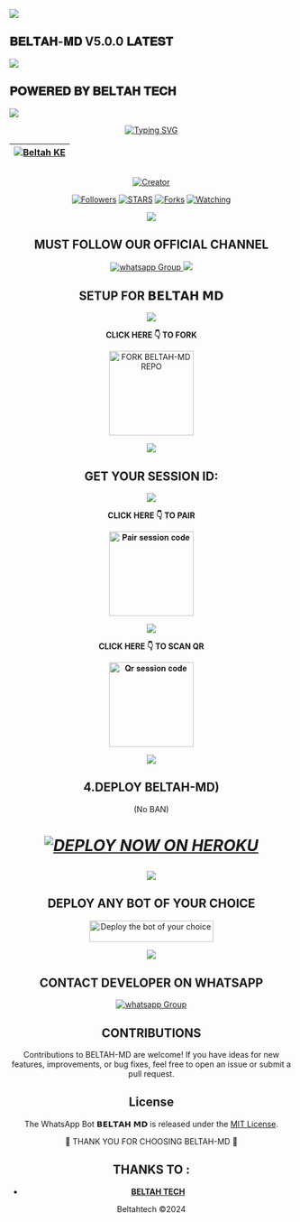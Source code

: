 <a><img src='https://i.imgur.com/LyHic3i.gif'/></a>
## 𝐁𝐄𝐋𝐓𝐀𝐇-𝐌𝐃 V5.0.0 𝐋𝐀𝐓𝐄𝐒𝐓
<a><img src='https://i.imgur.com/LyHic3i.gif'/></a>
## 𝐏𝐎𝐖𝐄𝐑𝐄𝐃 𝐁𝐘 𝐁𝐄𝐋𝐓𝐀𝐇 𝐓𝐄𝐂𝐇
<a><img src='https://i.imgur.com/LyHic3i.gif'/></a>

<div align="center">
<a href="https://git.io/typing-svg"><img src="https://readme-typing-svg.demolab.com?font=Black+Ops+One&size=50&pause=1000&color=1BAFBAFF&center=true&width=910&height=100&lines=𝗕𝗘𝗟𝗧𝗔𝗛+𝗠𝗗;A+WHATSAPP+BOT;CREATED+BY+BELTAH+TECH" alt="Typing SVG" /></a>
  </p>
<div align="center">

| [![Beltah KE](https://telegra.ph/file/dcce2ddee6cc7597c859a.jpg?lenght=50width=50)](https://github.com/Beltahtech)|
|----|

<p align="center">
  <a href="#"><img src="http://readme-typing-svg.herokuapp.com?color=d1fa02&center=true&vCenter=true&multiline=false&lines=BELTAH-MD+Is+Safe+on+Heroku" alt="">
</p>
<p align="center">
<a href="#"><img title="Creator" src="https://img.shields.io/badge/Creator-BELTAH TECH-red.svg?style=for-the-badge&logo=github"></a>
<p/>
<p align="center">
<a href="https://github.com/Beltah-MD? tab=followers"><img title="Followers" src="https://img.shields.io/github/followers/Beltahtech?label=Followers&style=social"></a>
<a href="https://github.com/Beltahtech/Beltah-MD/stargazers/"><img title="STARS" src="https://img.shields.io/github/stars/Beltahtech/Beltah-MD?&style=social"></a>
<a href="https://github.com/Beltahtech/Beltah-MD/network/members"><img title="Forks" src="https://img.shields.io/github/forks/Beltahtech/Beltah-MD?style=social"></a>
<a href="https://github.com/Beltatech/Beltah-MD/watchers"><img title="Watching" src="https://img.shields.io/github/watchers/Beltahtech/Beltah-MD?label=Watching&style=social"></a>

  <a><img src='https://i.imgur.com/LyHic3i.gif'/></a>
  
  ## MUST FOLLOW OUR OFFICIAL CHANNEL
<a href="https://whatsapp.com/channel/0029VaRHDBKKmCPKp9B2uH2F" target="_blank">
    <img alt="whatsapp Group" src="https://img.shields.io/badge/ Whatsapp Support Channel -25D366?style=for-the-badge&logo=whatsapp&logoColor=white" />
  </a>
<a><img src='https://i.imgur.com/LyHic3i.gif'/></a>

## SETUP FOR 𝗕𝗘𝗟𝗧𝗔𝗛 𝗠𝗗

  <a><img src='https://i.imgur.com/LyHic3i.gif'/></a>
  
**CLICK HERE 👇 TO FORK**

<a href="https://github.com/Beltahtech/Beltah-MD/fork"><img src="https://img.shields.io/badge/Fork%20Beltah-MD%20Repo-blue" alt="FORK BELTAH-MD REPO" width="150"></a>

  <a><img src='https://i.imgur.com/LyHic3i.gif'/></a>

## GET YOUR SESSION ID: 

  <a><img src='https://i.imgur.com/LyHic3i.gif'/></a>
  
**CLICK HERE 👇 TO PAIR**

<a href="https://pair-beltahmd-bot-97c668bcbeb5.herokuapp.com/pair"><img src="https://img.shields.io/badge/Pair%20session%20code-green" alt="𝐏𝐚𝐢𝐫 𝐬𝐞𝐬𝐬𝐢𝐨𝐧 𝐜𝐨𝐝𝐞" width="150"></a>

  <a><img src='https://i.imgur.com/LyHic3i.gif'/></a>

**CLICK HERE 👇 TO SCAN QR**

<a href="https://pair-beltahmd-bot-97c668bcbeb5.herokuapp.com/qr"><img src="https://img.shields.io/badge/QR%20session%20code-red" alt="𝐐𝐫 𝐬𝐞𝐬𝐬𝐢𝐨𝐧 𝐜𝐨𝐝𝐞" width="150"></a>

<a><img src='https://i.imgur.com/LyHic3i.gif'/></a>

## 4.DEPLOY BELTAH-MD)
(No BAN)
<h1 align="center">
 
 ***[![DEPLOY NOW ON HEROKU](https://www.herokucdn.com/deploy/button.svg)](https://dashboard.heroku.com/new?button-url=https://github.com/Beltahtech/Beltah-MD&template=https://github.com/Beltahtech/Beltah-MD.git)***

 <a><img src='https://i.imgur.com/LyHic3i.gif'/></a>

## DEPLOY ANY BOT OF YOUR CHOICE

<a href="https://github.com/IBRAHIM-TECH-AI/DEPLOYMENT-SITE/tree/main"><img title="Deploy the bot of your choice" src="https://img.shields.io/badge/DEPLOY ANY BOT-h?color=red&style=for-the-badge&logo=msi" width="220" height="38.45"/></a></p>

<a><img src='https://i.imgur.com/LyHic3i.gif'/></a>

 ## CONTACT DEVELOPER ON WHATSAPP 
 
<a href="https://wa.me/254114141192" target="_blank">
    <img alt="whatsapp Group" src="https://img.shields.io/badge/ Beltah Tech contact -25D366?style=for-the-badge&logo=whatsapp&logoColor=white" />
  </a> 
</p>

## CONTRIBUTIONS

Contributions to BELTAH-MD are welcome! If you have ideas for new features, improvements, or bug fixes, feel free to open an issue or submit a pull request. <br>

## License

The WhatsApp Bot 𝗕𝗘𝗟𝗧𝗔𝗛 𝗠𝗗 is released under the [MIT License](https://opensource.org/licenses/MIT).

🌟 THANK YOU FOR CHOOSING BELTAH-MD 🌟

## THANKS TO :

- [**BELTAH TECH**](https://github.com/Beltahtech)

Beltahtech ©2024
